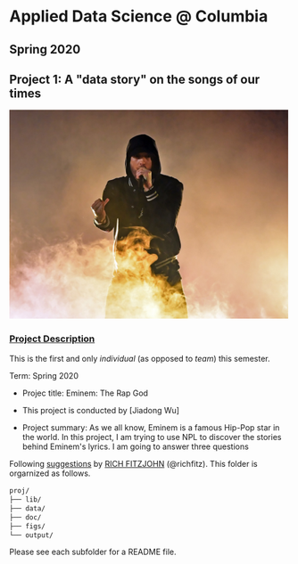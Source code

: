 # Applied Data Science @ Columbia
## Spring 2020
## Project 1: A "data story" on the songs of our times

<img src="figs/eminem.jpg" width="500">

### [Project Description](doc/)
This is the first and only *individual* (as opposed to *team*) this semester.

Term: Spring 2020

+ Projec title: Eminem: The Rap God
+ This project is conducted by [Jiadong Wu]

+ Project summary: As we all know, Eminem is a famous Hip-Pop star in the world. In this project, I am trying to use NPL to discover the stories behind Eminem's lyrics. I am going to answer three questions

Following [suggestions](http://nicercode.github.io/blog/2013-04-05-projects/) by [RICH FITZJOHN](http://nicercode.github.io/about/#Team) (@richfitz). This folder is orgarnized as follows.

```
proj/
├── lib/
├── data/
├── doc/
├── figs/
└── output/
```

Please see each subfolder for a README file.

